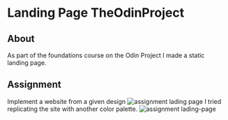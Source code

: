 # Landing Page TheOdinProject
## About
As part of the foundations course on the Odin Project I made a static landing page.
## Assignment 
Implement a website from a given design
![assignment lading page](https://github.com/dev-mogab/landing-page-tod/assets/126132611/c3fde626-7c6c-46a0-86ab-14c43f55f509)
I tried replicating the site with another color palette.
![assignment lading-page](https://github.com/dev-mogab/landing-page-tod/assets/126132611/926de47d-7122-4575-8b2f-eb58fdb148e8)
